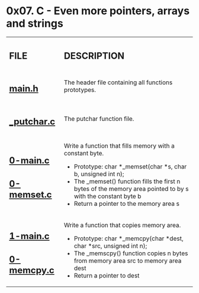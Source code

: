 <h1>0x07. C - Even more pointers, arrays and strings</h1>

<table>
    <tr>
        <td><h2><strong>FILE</strong></h2></td>
        <td><h2><strong>DESCRIPTION</strong></h2></td>
    </tr>
    <tr>
        <td><h2><a href="https://github.com/LivingDemonness28/alx-low_level_programming/blob/master/0x07-pointers_arrays_strings/main.h" target="_blank">main.h</a></h2></td>
        <td>The header file containing all functions prototypes.</td>
    </tr>
    <tr>
        <td><h2><a href="https://github.com/LivingDemonness28/alx-low_level_programming/blob/master/0x07-pointers_arrays_strings/_putchar.c" target="_blank">_putchar.c</a></h2></td>
        <td>The putchar function file.</td>
    </tr>
    <tr>
        <td>
            <h2><a href="ttps://github.com/LivingDemonness28/alx-low_level_programming/blob/master/0x07-pointers_arrays_strings/0-main.c">0-main.c</a></h2>
            <h2><a href="ttps://github.com/LivingDemonness28/alx-low_level_programming/blob/master/0x07-pointers_arrays_strings/0-memset.c">0-memset.c</a></h2>
        </td>
        <td>
            <p>Write a function that fills memory with a constant byte.</p>
            <ul>
                <li>Prototype: char *_memset(char *s, char b, unsigned int n);</li>
                <li>The _memset() function fills the first n bytes of the memory area pointed to by s with the constant byte b</li>
                <li>Return a pointer to the memory area s</li>
            </ul>
        </td>
    </tr>
    <tr>
        <td>
            <h2><a href="ttps://github.com/LivingDemonness28/alx-low_level_programming/blob/master/0x07-pointers_arrays_strings/1-main.c">1-main.c</a></h2>
            <h2><a href="ttps://github.com/LivingDemonness28/alx-low_level_programming/blob/master/0x07-pointers_arrays_strings/0-memcpy.c">0-memcpy.c</a></h2>
        </td>
        <td>
            <p>Write a function that copies memory area.</p>
            <ul>
                <li>Prototype: char *_memcpy(char *dest, char *src, unsigned int n);</li>
                <li>The _memscpy() function copies n bytes from memory area src to memory area dest</li>
                <li>Return a pointer to dest</li>
            </ul>
        </td>
    </tr>
</table>